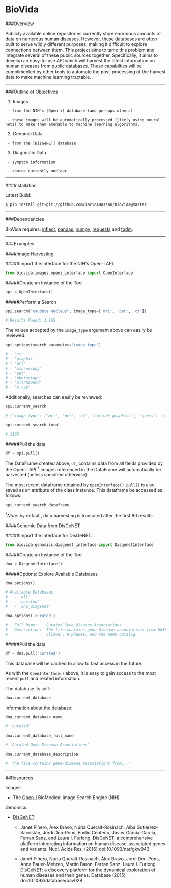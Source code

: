 BioVida
===


###Overview

Publicly available online repositories currently store enormous amounts of data on numerous human diseases. However, 
these databases are often built to serve wildly different purposes, making it difficult to explore connections between 
them. This project aims to tame this problem and integrate several of these public sources together.
Specifically, it aims to develop an easy-to-use API which will harvest the latest information on human diseases from 
public databases. These capabilties will be complimented by other tools to automate the post-processing of the harvest 
data to make machine learning tractable.

------------------------------------------------------------------------

###Outline of Objectives

   1. Images
   
     - from the NIH's [Open-i] database (and perhaps others)
        
     - these images will be automatically processed (likely using neural nets) to make them amenable to machine learning algorithms.

   2. Genomic Data
   
     - from the [DisGeNET] database
    
   3. Diagnostic Data
   
     - symptom information
        
     - source currently unclear

------------------------------------------------------------------------

###Installation

Latest Build:
```bash
$ pip install git+git://github.com/TariqAHassan/BioVida@master
```

------------------------------------------------------------------------

###Dependencies

BioVida requires: [inflect], [pandas], [numpy], [requests] and [tqdm].

------------------------------------------------------------------------

###Examples


####Image Harvesting


#####Import the Interface for the NIH's Open-i API.
```python
from biovida.images.openi_interface import OpenInterface
```

#####Create an Instance of the Tool
```python
opi = OpenInterface()
```

#####Perform a Search
```python
opi.search("caudate nucleus", image_type=['mri', 'pet', 'ct'])

# Results Found: 1,165.
```

The values accepted by the `image_type` argument above can easily be reviewed:
```python
opi.options(search_parameter='image_type')

# - 'ct'
# - 'graphic'
# - 'mri'
# - 'microscopy'
# - 'pet'
# - 'photograph'
# - 'ultrasound'
# - 'x-ray'
```

Additionally, searches can easily be reviewed:
```python
opi.current_search

# {'image_type': ['mri', 'pet', 'ct', 'exclude_graphics'], 'query': 'caudate nucleus'}

opi.current_search_total

# 1165
```

#####Pull the data
```python
df = opi.pull()
```

The DataFrame created above, `df`, contains data from all fields provided by the Open-i API.<sup>†</sup>
Images referenced in the DataFrame will automatically be harvested (unless specified otherwise).


The most recent dataframe obtained by `OpenInterface().pull()` is also saved as an attribute of the class instance.
This dataframe be accessed as follows:
```python
opi.current_search_dataframe
```

<sup>†</sup>*Note*: by default, data harvesting is truncated after the first 60 results.


####Genomic Data from DisGeNET


#####Import the Interface for DisGeNET.
```python
from biovida.genomics.disgenet_interface import DisgenetInterface
```

#####Create an Instance of the Tool
```python
dna = DisgenetInterface()
```

#####Options: Explore Available Databases
```python
dna.options()

# Available Databases:
#   - 'all'
#   - 'curated'
#   - 'snp_disgenet'

dna.options('curated')

# - Full Name:    Curated Gene-Disease Associations
# - Description:  The file contains gene-disease associations from UNIPROT, CTD (human subset),
#                 ClinVar, Orphanet, and the GWAS Catalog.
```

#####Pull the data
```python
df = dna.pull('curated')
```
This database will be cached to allow to fast access in the future.


As with the `OpenInterface()` above, it is easy to gain access to the most recent `pull` and related information.

The database its self:
```python
dna.current_database
```

Information about the database:
```python
dna.current_database_name

# 'curated'

dna.current_database_full_name

# 'Curated Gene-Disease Associations'

dna.current_database_description

# 'The file contains gene-disease associations from...'
```

------------------------------------------------------------------------

##Resources

Images:

   - The [Open-i] BioMedical Image Search Engine (NIH)

Genomics:

   - [DisGeNET]:

      * Janet Piñero, Àlex Bravo, Núria Queralt-Rosinach, Alba Gutiérrez-Sacristán, Jordi Deu-Pons, Emilio Centeno, 
      Javier García-García, Ferran Sanz, and Laura I. Furlong. DisGeNET: a comprehensive platform integrating 
      information on human disease-associated genes and variants. Nucl. Acids Res. (2016) doi:10.1093/nar/gkw943
      
      * Janet Piñero, Núria Queralt-Rosinach, Àlex Bravo, Jordi Deu-Pons, Anna Bauer-Mehren, Martin Baron, 
      Ferran Sanz, Laura I. Furlong. DisGeNET: a discovery platform for the dynamical exploration of human 
      diseases and their genes. Database (2015) doi:10.1093/database/bav028


[inflect]: https://pypi.python.org/pypi/inflect
[pandas]: http://pandas.pydata.org
[numpy]: http://www.numpy.org
[requests]: http://docs.python-requests.org/en/master/
[tqdm]: https://github.com/tqdm/tqdm
[Open-i]: https://openi.nlm.nih.gov
[DisGeNET]: http://www.disgenet.org/web/DisGeNET/menu







